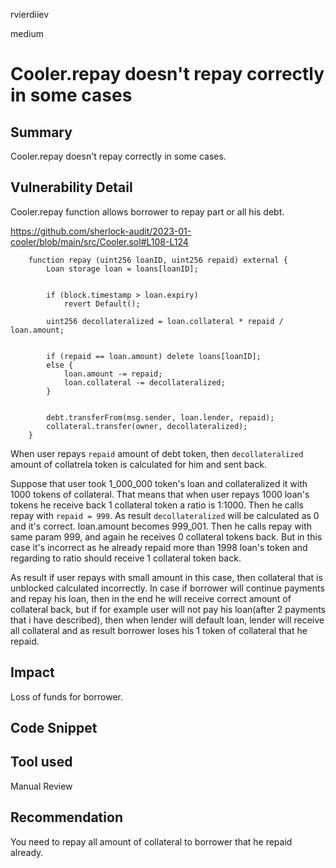rvierdiiev

medium

# Cooler.repay doesn't repay correctly in some cases

## Summary
Cooler.repay doesn't repay correctly in some cases.
## Vulnerability Detail
Cooler.repay function allows borrower to repay part or all his debt.

https://github.com/sherlock-audit/2023-01-cooler/blob/main/src/Cooler.sol#L108-L124
```solidity
    function repay (uint256 loanID, uint256 repaid) external {
        Loan storage loan = loans[loanID];


        if (block.timestamp > loan.expiry) 
            revert Default();
        
        uint256 decollateralized = loan.collateral * repaid / loan.amount;


        if (repaid == loan.amount) delete loans[loanID];
        else {
            loan.amount -= repaid;
            loan.collateral -= decollateralized;
        }


        debt.transferFrom(msg.sender, loan.lender, repaid);
        collateral.transfer(owner, decollateralized);
    }
```

When user repays `repaid` amount of debt token, then `decollateralized` amount of collatrela token is calculated for him and sent back.

Suppose that user took 1_000_000 token's loan and collateralized it with 1000 tokens of collateral.
That means that when user repays 1000 loan's tokens he receive back 1 collateral token a ratio is 1:1000.
Then he calls repay with `repaid = 999`.
As result `decollateralized` will be calculated as 0 and it's correct. loan.amount becomes 999_001.
Then he calls repay with same param 999, and again he receives 0 collateral tokens back.
But in this case it's incorrect as he already repaid more than 1998 loan's token and regarding to ratio should receive 1 collateral token back.

As result if user repays with small amount in this case, then collateral that is unblocked calculated incorrectly.
In case if borrower will continue payments and repay his loan, then in the end he will receive correct amount of collateral back, but if for example user will not pay his loan(after 2 payments that i have described), then when lender will default loan, lender will receive all collateral and as result borrower loses his 1 token of collateral that he repaid.
## Impact
Loss of funds for borrower.
## Code Snippet

## Tool used

Manual Review

## Recommendation
You need to repay all amount of collateral to borrower that he repaid already.